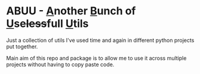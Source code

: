 <h1> ABUU - <u>A</u>nother <u>B</u>unch of <u>U</u>se<s>less</s>full <u>U</u>tils</h1>

Just a collection of utils I've used time and again in different python projects put together.

Main aim of this repo and package is to allow me to use it across multiple projects without having to copy paste code.
